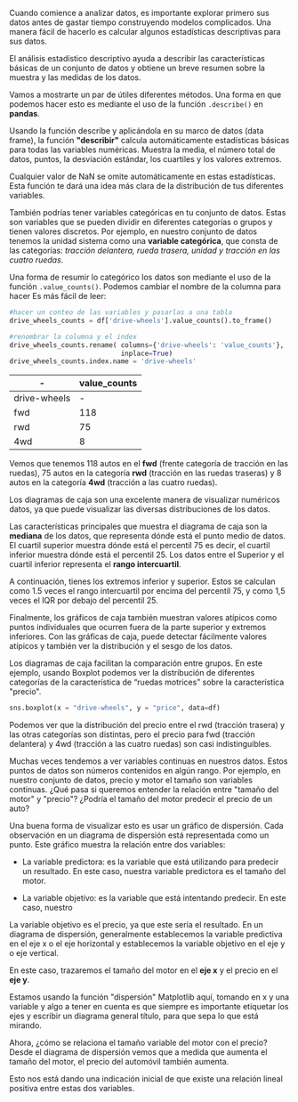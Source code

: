 Cuando comience a analizar datos, es importante explorar primero sus datos antes de gastar tiempo construyendo modelos complicados. Una manera fácil de hacerlo es calcular algunos estadísticas descriptivas para sus datos. 

El análisis estadístico descriptivo ayuda a describir las características básicas de un conjunto de datos y obtiene un breve resumen sobre la muestra y las medidas
de los datos.

Vamos a mostrarte un par de útiles diferentes métodos. Una forma en que podemos hacer esto es mediante el uso de la función `.describe()` en **pandas**.

Usando la función describe y aplicándola en su marco de datos (data frame), la función __"describir"__ calcula automáticamente estadísticas básicas para todas las variables numéricas. Muestra la media, el número total de datos, puntos, la desviación estándar, los cuartiles y los valores extremos. 

Cualquier valor de NaN se omite automáticamente en estas estadísticas. Esta función te dará una idea más clara de la distribución de tus diferentes variables. 

También podrías tener variables categóricas en tu conjunto de datos. Estas son variables que se pueden dividir en diferentes categorías o grupos y tienen valores discretos. Por ejemplo, en nuestro conjunto de datos tenemos la unidad
sistema como una __variable categórica__, que consta de las categorías: _tracción delantera, rueda trasera, unidad y tracción en las cuatro ruedas_.

Una forma de resumir lo categórico los datos son mediante el uso de la función `.value_counts()`. Podemos cambiar el nombre de la columna para hacer
Es más fácil de leer:

```py
#hacer un conteo de las variables y pasarlas a una tabla
drive_wheels_counts = df['drive-wheels'].value_counts().to_frame()

#renombrar la columna y el index
drive_wheels_counts.rename(	columns={'drive-wheels': 'value_counts'},
							inplace=True)
drive_wheels_counts.index.name = 'drive-wheels'
```

-|value_counts
-----|-----
drive-wheels | -
fwd | 118
rwd | 75
4wd | 8

Vemos que tenemos 118 autos en el __fwd__ (frente categoría de tracción en las ruedas), 75 autos en la categoría __rwd__ (tracción en las ruedas traseras) y 8 autos en la categoría __4wd__ (tracción a las cuatro ruedas). 

Los diagramas de caja son una excelente manera de visualizar numéricos datos, ya que puede visualizar las diversas distribuciones de los datos.

Las características principales que muestra el diagrama de caja son la **mediana** de los datos, que representa dónde está el punto medio de datos. El cuartil superior muestra dónde está el percentil 75 es decir, el cuartil inferior muestra dónde está el percentil 25. Los datos entre el Superior y el cuartil inferior representa el __rango intercuartil__.

A continuación, tienes los extremos inferior y superior. Estos se calculan como 1.5 veces el rango intercuartil por encima del percentil 75, y como 1,5 veces el IQR por debajo del percentil 25.

Finalmente, los gráficos de caja también muestran valores atípicos como puntos individuales que ocurren fuera de la parte superior
y extremos inferiores. Con las gráficas de caja, puede detectar fácilmente valores atípicos y también ver la distribución y el sesgo de los datos.

Los diagramas de caja facilitan la comparación entre grupos. En este ejemplo, usando Boxplot podemos ver la distribución de diferentes categorías de la característica de “ruedas motrices” sobre la característica "precio". 
```py
sns.boxplot(x = "drive-wheels", y = "price", data=df)
```

Podemos ver que la distribución del precio entre el rwd (tracción trasera) y las otras categorías son distintas, pero el precio para fwd (tracción delantera) y 4wd (tracción a las cuatro ruedas) son casi indistinguibles.

Muchas veces tendemos a ver variables continuas en nuestros datos. Estos puntos de datos son números contenidos en algún rango. Por ejemplo, en nuestro conjunto de datos, precio y motor el tamaño son variables continuas. ¿Qué pasa si queremos entender la relación entre "tamaño del motor" y "precio"? ¿Podría el tamaño del motor predecir el precio de un auto? 

Una buena forma de visualizar esto es usar un gráfico de dispersión. Cada observación en un diagrama de dispersión está representada como un punto. Este gráfico muestra la relación entre dos variables:

- La variable predictora: es la variable que está utilizando para predecir un resultado. En este caso, nuestra variable predictora es el tamaño del motor.

- La variable objetivo: es la variable que está intentando predecir. En este caso, nuestro

La variable objetivo es el precio, ya que este sería el resultado.
En un diagrama de dispersión, generalmente establecemos la variable predictiva en el eje x o el eje horizontal y establecemos la variable objetivo en el eje y o eje vertical.

En este caso, trazaremos el tamaño del motor en el __eje x__ y el precio en el __eje y__.

Estamos usando la función "dispersión" Matplotlib aquí, tomando en x y una variable y algo a tener en cuenta es que siempre es importante etiquetar los ejes y escribir un diagrama general título, para que sepa lo que está mirando.

Ahora, ¿cómo se relaciona el tamaño variable del motor con el precio? Desde el diagrama de dispersión vemos que a medida que aumenta el tamaño del motor, el precio del automóvil también aumenta.

Esto nos está dando una indicación inicial de que existe una relación lineal positiva entre estas dos variables.